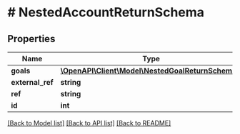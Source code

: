 # # NestedAccountReturnSchema

## Properties

Name | Type | Description | Notes
------------ | ------------- | ------------- | -------------
**goals** | [**\OpenAPI\Client\Model\NestedGoalReturnSchema[]**](NestedGoalReturnSchema.md) |  | [optional]
**external_ref** | **string** |  | [optional]
**ref** | **string** |  | [optional]
**id** | **int** |  |

[[Back to Model list]](../../README.md#models) [[Back to API list]](../../README.md#endpoints) [[Back to README]](../../README.md)
